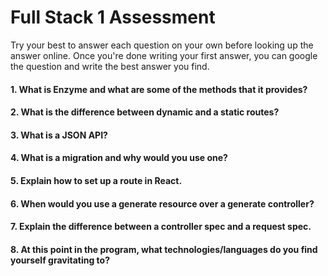 # Full Stack 1 Assessment

Try your best to answer each question on your own before looking up the answer online. Once you're done writing your first answer, you can google the question and write the best answer you find.

#### 1. What is Enzyme and what are some of the methods that it provides?

#### 2. What is the difference between dynamic and a static routes?

#### 3. What is a JSON API?

#### 4. What is a migration and why would you use one?

#### 5. Explain how to set up a route in React.

#### 6. When would you use a generate resource over a generate controller?

#### 7. Explain the difference between a controller spec and a request spec.

#### 8. At this point in the program, what technologies/languages do you find yourself gravitating to?